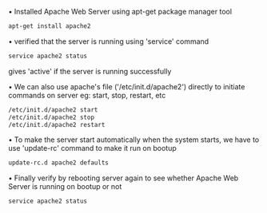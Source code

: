 • Installed Apache Web Server using apt-get package manager tool
```bash
apt-get install apache2
```

• verified that the server is running using 'service' command
```bash
service apache2 status
```
gives 'active' if the server is running successfully

• We can also use apache's file ('/etc/init.d/apache2') directly to initiate commands on server eg: start, stop, restart, etc
```bash
/etc/init.d/apache2 start
/etc/init.d/apache2 stop
/etc/init.d/apache2 restart
```

• To make the server start automatically when the system starts, we have to use 'update-rc' command to make it run on bootup
```bash
update-rc.d apache2 defaults
```

• Finally verify by rebooting server again to see whether Apache Web Server is running on bootup or not
```bash
service apache2 status
```
